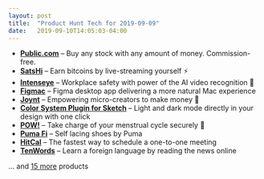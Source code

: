 ```yaml
---
layout: post
title:  "Product Hunt Tech for 2019-09-09"
date:   2019-09-10T14:05:03-04:00
---
```


* **[Public.com](https://www.producthunt.com/posts/public-com?utm_campaign=producthunt-api&utm_medium=api&utm_source=Application%3A+Daily+Digest+RSS+%28ID%3A+3202%29)** – Buy any stock with any amount of money. Commission-free.
* **[SatsHi](https://www.producthunt.com/posts/satshi?utm_campaign=producthunt-api&utm_medium=api&utm_source=Application%3A+Daily+Digest+RSS+%28ID%3A+3202%29)** – Earn bitcoins by live-streaming yourself ⚡
* **[Intenseye](https://www.producthunt.com/posts/intenseye?utm_campaign=producthunt-api&utm_medium=api&utm_source=Application%3A+Daily+Digest+RSS+%28ID%3A+3202%29)** – Workplace safety with power of the AI video recognition 🚀
* **[Figmac](https://www.producthunt.com/posts/figmac?utm_campaign=producthunt-api&utm_medium=api&utm_source=Application%3A+Daily+Digest+RSS+%28ID%3A+3202%29)** – Figma desktop app delivering a more natural Mac experience
* **[Joynt](https://www.producthunt.com/posts/joynt?utm_campaign=producthunt-api&utm_medium=api&utm_source=Application%3A+Daily+Digest+RSS+%28ID%3A+3202%29)** – Empowering micro-creators to make money  💪
* **[Color System Plugin for Sketch](https://www.producthunt.com/posts/color-system-plugin-for-sketch?utm_campaign=producthunt-api&utm_medium=api&utm_source=Application%3A+Daily+Digest+RSS+%28ID%3A+3202%29)** – Light and dark mode directly in your design with one click
* **[POW!](https://www.producthunt.com/posts/pow-3?utm_campaign=producthunt-api&utm_medium=api&utm_source=Application%3A+Daily+Digest+RSS+%28ID%3A+3202%29)** – Take charge of your menstrual cycle securely 💪
* **[Puma Fi](https://www.producthunt.com/posts/puma-fi?utm_campaign=producthunt-api&utm_medium=api&utm_source=Application%3A+Daily+Digest+RSS+%28ID%3A+3202%29)** – Self lacing shoes by Puma
* **[HitCal](https://www.producthunt.com/posts/hitcal?utm_campaign=producthunt-api&utm_medium=api&utm_source=Application%3A+Daily+Digest+RSS+%28ID%3A+3202%29)** – The fastest way to schedule a one-to-one meeting
* **[TenWords](https://www.producthunt.com/posts/tenwords?utm_campaign=producthunt-api&utm_medium=api&utm_source=Application%3A+Daily+Digest+RSS+%28ID%3A+3202%29)** – Learn a foreign language by reading the news online

… and [15 more](https://www.producthunt.com/tech) products